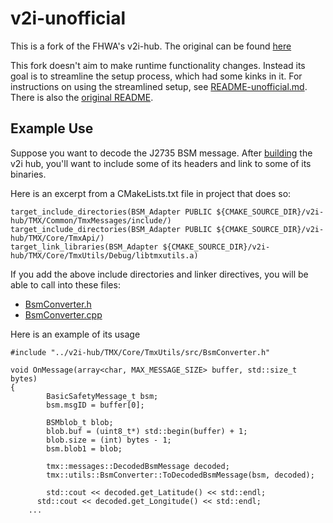 v2i-unofficial
==============

This is a fork of the FHWA's v2i-hub.  The original can be found [here](https://www.itsforge.net/index.php/community/explore-applications/for-search-results#/40/125)

This fork doesn't aim to make runtime functionality changes.  Instead its goal is to streamline the setup process, which had some kinks in it.  For instructions on using the streamlined setup, see [README-unofficial.md](README-unofficial.md).  There is also the [original README](Readme-official.txt).


Example Use
-----------

Suppose you want to decode the J2735 BSM message.  After [building](README-unofficial.md) the v2i hub, you'll want to include some of its headers and link to some of its binaries.

Here is an excerpt from a CMakeLists.txt file in project that does so:

    target_include_directories(BSM_Adapter PUBLIC ${CMAKE_SOURCE_DIR}/v2i-hub/TMX/Common/TmxMessages/include/)
    target_include_directories(BSM_Adapter PUBLIC ${CMAKE_SOURCE_DIR}/v2i-hub/TMX/Core/TmxApi/)
    target_link_libraries(BSM_Adapter ${CMAKE_SOURCE_DIR}/v2i-hub/TMX/Core/TmxUtils/Debug/libtmxutils.a)

If you add the above include directories and linker directives, you will be able to call into these files:
 - [BsmConverter.h](TMX/Core/TmxUtils/src/BsmConverter.h)
 - [BsmConverter.cpp](TMX/Core/TmxUtils/src/BsmConverter.cpp)
 
Here is an example of its usage

    #include "../v2i-hub/TMX/Core/TmxUtils/src/BsmConverter.h"
    
    void OnMessage(array<char, MAX_MESSAGE_SIZE> buffer, std::size_t bytes)
    {
		    BasicSafetyMessage_t bsm;
		    bsm.msgID = buffer[0];

		    BSMblob_t blob;
		    blob.buf = (uint8_t*) std::begin(buffer) + 1;
		    blob.size = (int) bytes - 1;
		    bsm.blob1 = blob;

		    tmx::messages::DecodedBsmMessage decoded;
		    tmx::utils::BsmConverter::ToDecodedBsmMessage(bsm, decoded);

		    std::cout << decoded.get_Latitude() << std::endl;
	      std::cout << decoded.get_Longitude() << std::endl;
        ...

